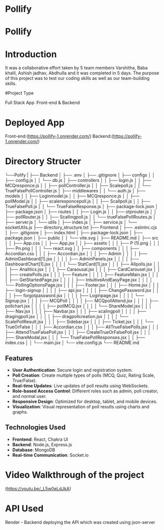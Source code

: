 # Pollify
# Pollify


# Introduction

It was a collaborative effort taken by 5 team members Varshitha, Baba khalil, Ashish jadhav, Abdhulla and it was completed in 5 days. The purpose of this project was to test our coding skills as well as our team-building skills.

#Project Type

Full Stack App :Front-end & Backend


# Deployed App

Front-end:(https://pollify-1.onrender.com/) 
Backend:(https://pollify-1.onrender.com/)

# Directory Structer


└──Polify
   | 
   ├── Backend
    │   ├── .env
    │   ├── .gitignore
    │   ├── configs
    │   │   ├── config.js
    │   │   └── db.js
    │   ├── controllers
    │   │   ├── login.js
    │   │   ├── MCQresponce.js
    │   │   ├── pollController.js
    │   │   ├── Scalepoll.js
    │   │   └── TrueFalsePollController.js
    │   ├── middlewares
    │   │   └── auth.js
    │   ├── models
    │   │   ├── Loginmodel.js
    │   │   ├── MCQresponce.js
    │   │   ├── pollModel.js
    │   │   ├── scaleresponcepoll.js
    │   │   ├── Scallpoll.js
    │   │   ├── TrueFalsePoll.js
    │   │   └── TrueFalseResponse.js
    │   ├── package-lock.json
    │   ├── package.json
    │   ├── routes
    │   │   ├── Login.js
    │   │   ├── otprouter.js
    │   │   ├── pollRouter.js
    │   │   ├── Scallingpoll.js
    │   │   └── trueFalsePollRoutes.js
    │   ├── server.js
    │   └── utils
    │       ├── index.js
    │       ├── service.js
    │       └── socketUtils.js
    ├── directory_structure.txt
    ├── Frontend
    │   ├── .eslintrc.cjs
    │   ├── .gitignore
    │   ├── index.html
    │   ├── package-lock.json
    │   ├── package.json
    │   ├── public
    │   │   └── vite.svg
    │   ├── README.md
    │   ├── src
    │   │   ├── App.css
    │   │   ├── App.jsx
    │   │   ├── assets
    │   │   │   ├── P (1).png
    │   │   │   ├── Pn.png
    │   │   │   └── react.svg
    │   │   ├── components
    │   │   │   ├── Accordian.css
    │   │   │   ├── Accordian.jsx
    │   │   │   ├── Admin
    │   │   │   │   ├── AdminDashboard[1].jsx
    │   │   │   │   ├── AdminPanels.jsx
    │   │   │   │   ├── DashboardChart[1].jsx
    │   │   │   │   └── StatCard[1].jsx
    │   │   │   ├── Allpolls.jsx
    │   │   │   ├── Analitics.jsx
    │   │   │   ├── Caraousal.jsx
    │   │   │   ├── CardCarousel.jsx
    │   │   │   ├── createPolls.jsx
    │   │   │   ├── Feature
    │   │   │   │   ├── FeatureMain.jsx
    │   │   │   │   ├── GetStartedPage.jsx
    │   │   │   │   ├── IntuitiveAndEasyPage.jsx
    │   │   │   │   └── PollingOptionsPage.jsx
    │   │   │   ├── Footer.jsx
    │   │   │   ├── Home.jsx
    │   │   │   ├── login-signup
    │   │   │   │   ├── api.jsx
    │   │   │   │   ├── ChangePassword.jsx
    │   │   │   │   ├── forgotpassword.jsx
    │   │   │   │   ├── Loginpage.jsx
    │   │   │   │   └── Signup.jsx
    │   │   │   ├── MCQPoll
    │   │   │   │   ├── MCQpollAttend.jsx
    │   │   │   │   ├── pollchart.jsx
    │   │   │   │   ├── pollMCQ.jsx
    │   │   │   │   └── ShareModel.jsx
    │   │   │   ├── Nav.jsx
    │   │   │   ├── Navbar.jsx
    │   │   │   ├── scalingpoll
    │   │   │   │   ├── dragingpoll.jsx
    │   │   │   │   ├── dragpollcreation.jsx
    │   │   │   │   └── ScalePollResult.jsx
    │   │   │   ├── Sidebar.jsx
    │   │   │   ├── Ticket.jsx
    │   │   │   └── TrueOrFalse
    │   │   │       ├── Accordian.css
    │   │   │       ├── AllTrueFalsePolls.jsx
    │   │   │       ├── AttendTrueFalsePoll.jsx
    │   │   │       ├── CreateTrueOrFalsePoll.jsx
    │   │   │       ├── ShareModal.jsx
    │   │   │       └── TrueFalsePollResponses.jsx
    │   │   ├── index.css
    │   │   └── main.jsx
    │   └── vite.config.js
    └── README.md





## Features

- **User Authentication**: Secure login and registration system.
- **Poll Creation**: Create multiple types of polls (MCQ, Quiz, Rating Scale, True/False).
- **Real-time Updates**: Live updates of poll results using WebSockets.
- **Role-based Access Control**: Different roles such as admin, poll creator, and normal user.
- **Responsive Design**: Optimized for desktop, tablet, and mobile devices.
- **Visualization**: Visual representation of poll results using charts and graphs.

## Technologies Used

- **Frontend**: React, Chakra UI
- **Backend**: Node.js, Express.js
- **Database**: MongoDB
- **Real-time Communication**: Socket.io



# Video Walkthrough of the project
 (https://youtu.be/_L5w0eLdJkA)


# API Used 

Render - Backend deploying the API  which was created using json-server





